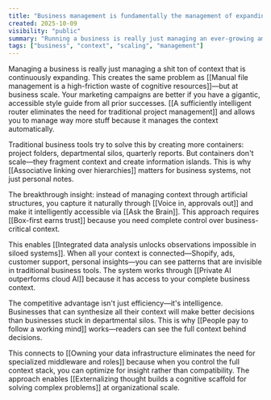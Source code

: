 ```yaml
---
title: "Business management is fundamentally the management of expanding context"
created: 2025-10-09
visibility: "public"
summary: "Running a business is really just managing an ever-growing amount of context that needs to remain accessible"
tags: ["business", "context", "scaling", "management"]
---
```


Managing a business is really just managing a shit ton of context that is continuously expanding. This creates the same problem as [[Manual file management is a high-friction waste of cognitive resources]]—but at business scale. Your marketing campaigns are better if you have a gigantic, accessible style guide from all prior successes. [[A sufficiently intelligent router eliminates the need for traditional project management]] and allows you to manage way more stuff because it manages the context automatically.

Traditional business tools try to solve this by creating more containers: project folders, departmental silos, quarterly reports. But containers don't scale—they fragment context and create information islands. This is why [[Associative linking over hierarchies]] matters for business systems, not just personal notes.

The breakthrough insight: instead of managing context through artificial structures, you capture it naturally through [[Voice in, approvals out]] and make it intelligently accessible via [[Ask the Brain]]. This approach requires [[Box-first earns trust]] because you need complete control over business-critical context.

This enables [[Integrated data analysis unlocks observations impossible in siloed systems]]. When all your context is connected—Shopify, ads, customer support, personal insights—you can see patterns that are invisible in traditional business tools. The system works through [[Private AI outperforms cloud AI]] because it has access to your complete business context.

The competitive advantage isn't just efficiency—it's intelligence. Businesses that can synthesize all their context will make better decisions than businesses stuck in departmental silos. This is why [[People pay to follow a working mind]] works—readers can see the full context behind decisions.

This connects to [[Owning your data infrastructure eliminates the need for specialized middleware and roles]] because when you control the full context stack, you can optimize for insight rather than compatibility. The approach enables [[Externalizing thought builds a cognitive scaffold for solving complex problems]] at organizational scale.
